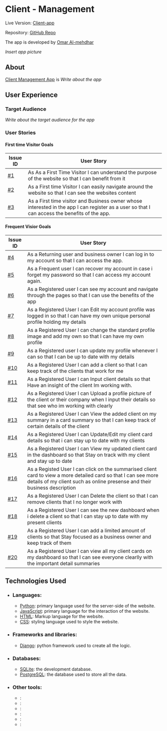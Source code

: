 # Client - Management

Live Version: [Client-app]()

Repository: [GitHub Repo](https://github.com/Omar-Alme/client-management-app)

The app is developed by [Omar Al-mehdhar](https://github.com/Omar-Alme)

*Insert app picture*


## About

[Client Management App]() is *Write about the app*



## User Experience 

### Target Audience

*Write about the target audience for the app*


### User Stories

#### **First time Visitor Goals**

| Issue ID    | User Story |
|-------------|-------------|
|[#1](https://github.com/Omar-Alme/client-management-app/issues/1)|As As a First Time Visitor I can understand the purpose of the website so that I can benefit from it|
|[#2](https://github.com/Omar-Alme/client-management-app/issues/2)|As a First time Visitor I can easily navigate around the website so that I can see the websites content|
|[#3](https://github.com/Omar-Alme/client-management-app/issues/3)|As a First time visitor and Business owner whose interested in the app I can register as a user so that I can access the benefits of the app.|



#### **Frequent Visior Goals**

| Issue ID    | User Story |
|-------------|-------------|
|[#4](https://github.com/Omar-Alme/client-management-app/issues/4)|As a Returning user and business owner I can log in to my account so that I can access the app.|
|[#5](https://github.com/Omar-Alme/client-management-app/issues/5)|As a Frequent user I can recover my account in case i forget my password so that I can access my account again.|
|[#6](https://github.com/Omar-Alme/client-management-app/issues/6)|As a Registered user I can see my account and navigate through the pages so that I can use the benefits of the app|
|[#7](https://github.com/Omar-Alme/client-management-app/issues/7)|As a Registered User I can Edit my account profile was logged in so that I can have my own unique personal profile holding my details|
|[#8](https://github.com/Omar-Alme/client-management-app/issues/8)|As a Registered User I can change the standard profile image and add my own so that I can have my own profile|
|[#9](https://github.com/Omar-Alme/client-management-app/issues/9)|As a Registered user I can update my profile whenever I can so that I can be up to date with my details|
|[#10](https://github.com/Omar-Alme/client-management-app/issues/10)|As a Registered User I can add a client so that I can keep track of the clients that work for me|
|[#11](https://github.com/Omar-Alme/client-management-app/issues/11)|As a Registered User I can Input client details so that Have an insight of the client Im working with.|
|[#12](https://github.com/Omar-Alme/client-management-app/issues/12)|As a Registered User I can Upload a profile picture of the client or their company when I input their details so that see who im working with clearly|
|[#13](https://github.com/Omar-Alme/client-management-app/issues/13)|As a Registered User I can View the added client on my summary in a card summary so that I can keep track of certain details of the client|
|[#14](https://github.com/Omar-Alme/client-management-app/issues/14)|As a Registered User I can Update/Edit my client card details so that i can stay up to date with my clients|
|[#15](https://github.com/Omar-Alme/client-management-app/issues/15)|As a Registered User I can View my updated client card in the dashboard so that Stay on track with my client and stay up to date|
|[#16](https://github.com/Omar-Alme/client-management-app/issues/16)|As a Registed User I can click on the summarised client card to view a more detailed card so that I can see more details of my client such as online presense and their business description|
|[#17](https://github.com/Omar-Alme/client-management-app/issues/17)|As a Registered User I can Delete the client so that I can remove clients that I no longer work with|
|[#18](https://github.com/Omar-Alme/client-management-app/issues/18)|As a Registered User I can see the new dashboard when i delete a client so that I can stay up to date with my present clients|
|[#19](https://github.com/Omar-Alme/client-management-app/issues/19)|As a Registered User I can add a limited amount of clients so that Stay focused as a business owner and keep track of them|
|[#20](https://github.com/Omar-Alme/client-management-app/issues/20)|As a Registered User I can view all my client cards on my dashboard so that I can see everyone clearlly with the important detail summaries|


## Technologies Used

- ### Languages:

    + [Python](https://www.python.org/): primary language used for the server-side of the website.
    + [JavaScript](https://www.javascript.com/): primary language for the interaction of the website.
    + [HTML](https://developer.mozilla.org/en-US/docs/Web/HTML): Markup language for the website.
    + [CSS](https://developer.mozilla.org/en-US/docs/Web/css): styling language used to style the website.

- ### Frameworks and libraries:

    + [Django](https://www.djangoproject.com/): python framework used to create all the logic.


- ### Databases:

    + [SQLite](https://www.sqlite.org/): the development database.
    + [PostgreSQL](https://www.postgresql.org/): the database used to store all the data.  
  
- ### Other tools:

    + []():
    + []():
    + []():
    + []():
    + []():
    + []():  


  




